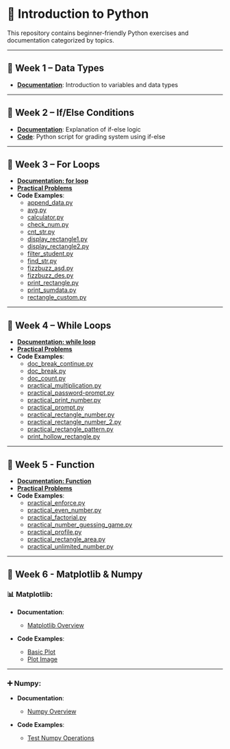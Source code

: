 # 🐍 Introduction to Python

This repository contains beginner-friendly Python exercises and documentation categorized by topics.

---

## 📁 Week 1 – Data Types

- **[Documentation](W1-datatype/doc/variabel.md)**: Introduction to variables and data types

---

## 📁 Week 2 – If/Else Conditions

- **[Documentation](W2-if_else/doc/if-else.md)**: Explanation of if-else logic
- **[Code](W2-if_else/code/grade.py)**: Python script for grading system using if-else

---

## 📁 Week 3 – For Loops

- **[Documentation: for loop](W3-for/doc/for.md)**
- **[Practical Problems](W3-for/doc/practical-problem.md)**
- **Code Examples**:
  - [append_data.py](W3-for/code/append_data.py)
  - [avg.py](W3-for/code/avg.py)
  - [calculator.py](W3-for/code/calculator.py)
  - [check_num.py](W3-for/code/check_num.py)
  - [cnt_str.py](W3-for/code/cnt_str.py)
  - [display_rectangle1.py](W3-for/code/display_rectangle1.py)
  - [display_rectangle2.py](W3-for/code/display_rectangle2.py)
  - [filter_student.py](W3-for/code/filter_student.py)
  - [find_str.py](W3-for/code/find_str.py)
  - [fizzbuzz_asd.py](W3-for/code/fizzbuzz_asd.py)
  - [fizzbuzz_des.py](W3-for/code/fizzbuzz_des.py)
  - [print_rectangle.py](W3-for/code/print_rectangle.py)
  - [print_sumdata.py](W3-for/code/print_sumdata.py)
  - [rectangle_custom.py](W3-for/code/rectangle_custom.py)

---

## 📁 Week 4 – While Loops

- **[Documentation: while loop](W4-while/doc/while.md)**
- **[Practical Problems](W4-while/doc/practical-problem.md)**
- **Code Examples**:
  - [doc_break_continue.py](W4-while/code/doc_break_continue.py)
  - [doc_break.py](W4-while/code/doc_break.py)
  - [doc_count.py](W4-while/code/doc_count.py)
  - [practical_multiplication.py](W4-while/code/practical_multiplication.py)
  - [practical_password-prompt.py](W4-while/code/practical_password-prompt.py)
  - [practical_print_number.py](W4-while/code/practical_print_number.py)
  - [practical_prompt.py](W4-while/code/practical_prompt.py)
  - [practical_rectangle_number.py](W4-while/code/practical_rectangle_number.py)
  - [practical_rectangle_number_2.py](W4-while/code/practical_rectangle_number_2.py)
  - [practical_rectangle_pattern.py](W4-while/code/practical_rectangle_pattern.py)
  - [print_hollow_rectangle.py](W4-while/code/print_hollow_rectangle.py)

---

## 📁 Week 5 - Function

- **[Documentation: Function](W5-function/doc/function.md)**
- **[Practical Problems](W5-function/doc/practical-problem.md)**
- **Code Examples**:
  - [practical_enforce.py](W5-function/code/practical_enforce.py)
  - [practical_even_number.py](W5-function/code/practical_even_number.py)
  - [practical_factorial.py](W5-function/code/practical_factorial.py)
  - [practical_number_guessing_game.py](W5-function/code/practical_number_guessing_game.py)
  - [practical_profile.py](W5-function/code/practical_profile.py)
  - [practical_rectangle_area.py](W5-function/code/practical_rectangle_area.py)
  - [practical_unlimited_number.py](W5-function/code/practical_unlimited_number.py)

---
## 📁 Week 6 - Matplotlib & Numpy

### 📊 Matplotlib:
- **Documentation**:  
  - [Matplotlib Overview](W6-matplotlib/doc/matplotlib.md)
  
- **Code Examples**:  
  - [Basic Plot](W6-matplotlib/code/basic.ipynb)
  - [Plot Image](W6-matplotlib/code/plot.png)

---

### ➕ Numpy:
- **Documentation**:  
  - [Numpy Overview](W6-numpy/doc/numpy.md)

- **Code Examples**:  
  - [Test Numpy Operations](W6-numpy/code/test.ipynb)
